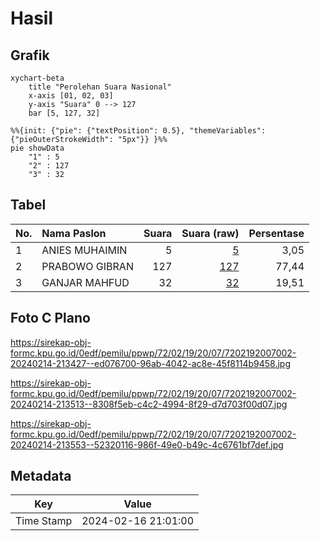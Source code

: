 # Hasil

## Grafik

```mermaid
xychart-beta
    title "Perolehan Suara Nasional"
    x-axis [01, 02, 03]
    y-axis "Suara" 0 --> 127
    bar [5, 127, 32]
```

```mermaid
%%{init: {"pie": {"textPosition": 0.5}, "themeVariables": {"pieOuterStrokeWidth": "5px"}} }%%
pie showData
    "1" : 5
    "2" : 127
    "3" : 32
```

## Tabel

| No. | Nama Paslon    | Suara | Suara (raw) | Persentase |
|:--- |:-------------- | -----:| -----------:| ----------:|
| 1   | ANIES MUHAIMIN | 5     | [5][p-1]    | 3,05       |
| 2   | PRABOWO GIBRAN | 127   | [127][p-2]  | 77,44      |
| 3   | GANJAR MAHFUD  | 32    | [32][p-3]   | 19,51      |


[p-1]: https://github.com/gigit-pemilu/pemilu-2024/blob/main/pilpres/hitung-suara/sub/72-sulawesi-tengah/sub/02-poso/sub/19-poso-pesisir-selatan/sub/2007-pantangolemba/sub/002-tps/sub/paslon-1.txt
[p-2]: https://github.com/gigit-pemilu/pemilu-2024/blob/main/pilpres/hitung-suara/sub/72-sulawesi-tengah/sub/02-poso/sub/19-poso-pesisir-selatan/sub/2007-pantangolemba/sub/002-tps/sub/paslon-2.txt
[p-3]: https://github.com/gigit-pemilu/pemilu-2024/blob/main/pilpres/hitung-suara/sub/72-sulawesi-tengah/sub/02-poso/sub/19-poso-pesisir-selatan/sub/2007-pantangolemba/sub/002-tps/sub/paslon-3.txt

## Foto C Plano

https://sirekap-obj-formc.kpu.go.id/0edf/pemilu/ppwp/72/02/19/20/07/7202192007002-20240214-213427--ed076700-96ab-4042-ac8e-45f8114b9458.jpg

https://sirekap-obj-formc.kpu.go.id/0edf/pemilu/ppwp/72/02/19/20/07/7202192007002-20240214-213513--8308f5eb-c4c2-4994-8f29-d7d703f00d07.jpg

https://sirekap-obj-formc.kpu.go.id/0edf/pemilu/ppwp/72/02/19/20/07/7202192007002-20240214-213553--52320116-986f-49e0-b49c-4c6761bf7def.jpg


## Metadata

| Key        | Value               |
| ---------- | ------------------- |
| Time Stamp | 2024-02-16 21:01:00 |



